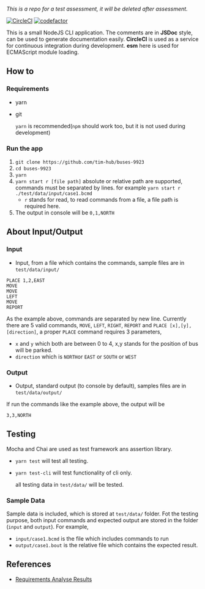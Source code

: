 *This is a repo for a test assessment, it will be deleted after assessment.*

[![CircleCI](https://circleci.com/gh/tim-hub/buses-9923.svg?style=svg)](https://circleci.com/gh/tim-hub/buses-9923) [![codefactor](https://www.codefactor.io/repository/github/tim-hub/buses-9923/badge?style=flat-square)](https://www.codefactor.io/repository/github/tim-hub/buses-9923)

This is a small NodeJS CLI application. The comments are in **JSDoc** style, can be used to generate documentation easily. **CircleCI** is used as a service for continuous integration during development. **esm** here is used for ECMAScript module loading.



## How to
### Requirements
- yarn
- git


    `yarn` is recommended(`npm` should work too, but it is not used during development)

### Run the app

1. `git clone https://github.com/tim-hub/buses-9923`
2. `cd buses-9923`
2. `yarn`
3. `yarn start r [file path]` absolute or relative path are supported, commands must be separated by lines. for example `yarn start r ./test/data/input/case1.bcmd`
    - `r` stands for read, to read commands from a file, a file path is required here.
4. The output in console will be `0,1,NORTH`

## About Input/Output

### Input
- Input, from a file which contains the commands, sample files are in `test/data/input/`

```
PLACE 1,2,EAST
MOVE
MOVE
LEFT
MOVE
REPORT
```
As the example above, commands are separated by new line.
Currently there are 5 valid commands, `MOVE`, `LEFT`, `RIGHT`, `REPORT` and `PLACE [x],[y],[direction]`, a proper `PLACE` command requires 3 parameters,

- `x` and `y` which both are between 0 to 4, x,y stands for the position of bus will be parked.
- `direction` which is `NORTH`or `EAST` or `SOUTH` or `WEST`


### Output
- Output, standard output (to console by default), samples files are in `test/data/output/`

If run the commands like the example above, the output will be

```
3,3,NORTH
```


## Testing
Mocha and Chai are used as test framework ans assertion library.
- `yarn test` will test all testing.
- `yarn test-cli` will test functionality of cli only.

    all testing data in `test/data/` will be tested.



### Sample Data
Sample data is included, which is stored at `test/data/` folder. Fot the testing purpose, both input commands and expected output are stored in the folder (`input` and `output`). For example,

- `input/case1.bcmd` is the file which includes commands to run
- `output/case1.bout` is the relative file which contains the expected result.






## References
- [Requirements Analyse Results](analyse.md)
